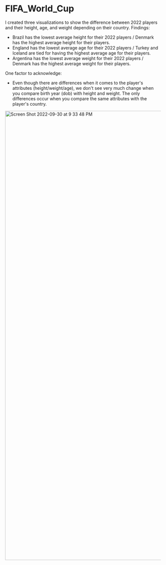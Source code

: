 # FIFA_World_Cup

I created three visualizations to show the difference between 2022 players and their height, age, and weight depending on their country. 
Findings:
- Brazil has the lowest average height for their 2022 players / Denmark has the highest average height for their players.
- England has the lowest average age for their 2022 players / Turkey and Iceland are tied for having the highest average age for their players.
- Argentina has the lowest average weight for their 2022 players / Denmark has the highest average weight for their players.

One factor to acknowledge: 
- Even though there are differences when it comes to the player's attributes (height/weight/age), we don't see very much change when you compare birth year (dob) with height and weight. The only differences occur when you compare the same attributes with the player's country. 

<img width="1449" alt="Screen Shot 2022-09-30 at 9 33 48 PM" src="https://user-images.githubusercontent.com/104043438/193385835-cd16289a-e4e1-4753-bc0e-80dfff91572f.png">
